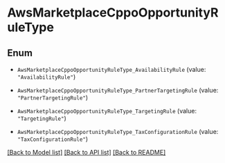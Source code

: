 # AwsMarketplaceCppoOpportunityRuleType

## Enum


* `AwsMarketplaceCppoOpportunityRuleType_AvailabilityRule` (value: `"AvailabilityRule"`)

* `AwsMarketplaceCppoOpportunityRuleType_PartnerTargetingRule` (value: `"PartnerTargetingRule"`)

* `AwsMarketplaceCppoOpportunityRuleType_TargetingRule` (value: `"TargetingRule"`)

* `AwsMarketplaceCppoOpportunityRuleType_TaxConfigurationRule` (value: `"TaxConfigurationRule"`)


[[Back to Model list]](../README.md#documentation-for-models) [[Back to API list]](../README.md#documentation-for-api-endpoints) [[Back to README]](../README.md)



